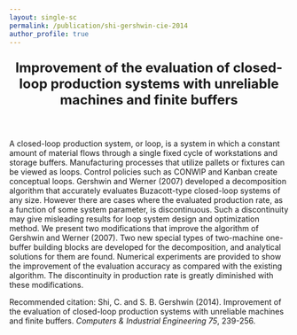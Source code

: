 ```yaml
---
layout: single-sc
permalink: /publication/shi-gershwin-cie-2014
author_profile: true
---
```


<header>
<p style="font-size: 24px;"><b>Improvement of the evaluation of closed-loop production systems with unreliable machines and finite buffers</b></p>
</header>

A closed-loop production system, or loop, is a system in which a constant amount of material flows through a single fixed cycle of workstations and storage buffers. Manufacturing processes that utilize pallets or fixtures can be viewed as loops. Control policies such as CONWIP and Kanban create conceptual loops. Gershwin and Werner (2007) developed a decomposition algorithm that accurately evaluates Buzacott-type closed-loop systems of any size. However there are cases where the evaluated production rate, as a function of some system parameter, is discontinuous. Such a discontinuity may give misleading results for loop system design and optimization method. We present two modifications that improve the algorithm of Gershwin and Werner (2007). Two new special types of two-machine one-buffer building blocks are developed for the decomposition, and analytical solutions for them are found. Numerical experiments are provided to show the improvement of the evaluation accuracy as compared with the existing algorithm. The discontinuity in production rate is greatly diminished with these modifications.

<p style="font-size: 14px;">Recommended citation: Shi, C. and S. B. Gershwin (2014). Improvement of the evaluation of closed-loop production systems with unreliable machines and finite buffers. <i>Computers & Industrial Engineering 75</i>, 239-256.</p>
